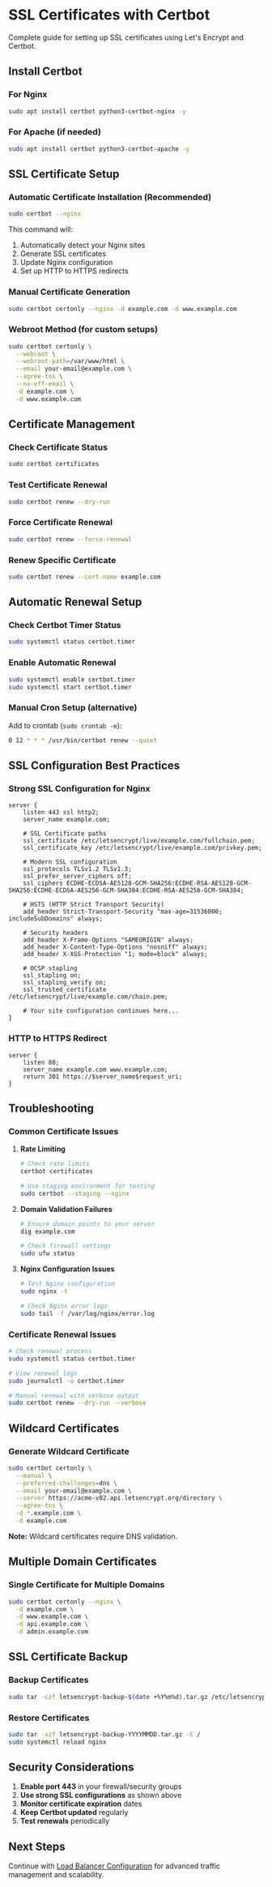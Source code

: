 # SSL Certificates with Certbot

Complete guide for setting up SSL certificates using Let's Encrypt and Certbot.

## Install Certbot

### For Nginx
```bash
sudo apt install certbot python3-certbot-nginx -y
```

### For Apache (if needed)
```bash
sudo apt install certbot python3-certbot-apache -y
```

## SSL Certificate Setup

### Automatic Certificate Installation (Recommended)
```bash
sudo certbot --nginx
```

This command will:
1. Automatically detect your Nginx sites
2. Generate SSL certificates
3. Update Nginx configuration
4. Set up HTTP to HTTPS redirects

### Manual Certificate Generation
```bash
sudo certbot certonly --nginx -d example.com -d www.example.com
```

### Webroot Method (for custom setups)
```bash
sudo certbot certonly \
  --webroot \
  --webroot-path=/var/www/html \
  --email your-email@example.com \
  --agree-tos \
  --no-eff-email \
  -d example.com \
  -d www.example.com
```

## Certificate Management

### Check Certificate Status
```bash
sudo certbot certificates
```

### Test Certificate Renewal
```bash
sudo certbot renew --dry-run
```

### Force Certificate Renewal
```bash
sudo certbot renew --force-renewal
```

### Renew Specific Certificate
```bash
sudo certbot renew --cert-name example.com
```

## Automatic Renewal Setup

### Check Certbot Timer Status
```bash
sudo systemctl status certbot.timer
```

### Enable Automatic Renewal
```bash
sudo systemctl enable certbot.timer
sudo systemctl start certbot.timer
```

### Manual Cron Setup (alternative)
Add to crontab (`sudo crontab -e`):
```bash
0 12 * * * /usr/bin/certbot renew --quiet
```

## SSL Configuration Best Practices

### Strong SSL Configuration for Nginx
```nginx
server {
    listen 443 ssl http2;
    server_name example.com;

    # SSL Certificate paths
    ssl_certificate /etc/letsencrypt/live/example.com/fullchain.pem;
    ssl_certificate_key /etc/letsencrypt/live/example.com/privkey.pem;

    # Modern SSL configuration
    ssl_protocols TLSv1.2 TLSv1.3;
    ssl_prefer_server_ciphers off;
    ssl_ciphers ECDHE-ECDSA-AES128-GCM-SHA256:ECDHE-RSA-AES128-GCM-SHA256:ECDHE-ECDSA-AES256-GCM-SHA384:ECDHE-RSA-AES256-GCM-SHA384;

    # HSTS (HTTP Strict Transport Security)
    add_header Strict-Transport-Security "max-age=31536000; includeSubDomains" always;

    # Security headers
    add_header X-Frame-Options "SAMEORIGIN" always;
    add_header X-Content-Type-Options "nosniff" always;
    add_header X-XSS-Protection "1; mode=block" always;

    # OCSP stapling
    ssl_stapling on;
    ssl_stapling_verify on;
    ssl_trusted_certificate /etc/letsencrypt/live/example.com/chain.pem;

    # Your site configuration continues here...
}
```

### HTTP to HTTPS Redirect
```nginx
server {
    listen 80;
    server_name example.com www.example.com;
    return 301 https://$server_name$request_uri;
}
```

## Troubleshooting

### Common Certificate Issues

1. **Rate Limiting**
   ```bash
   # Check rate limits
   certbot certificates
   
   # Use staging environment for testing
   sudo certbot --staging --nginx
   ```

2. **Domain Validation Failures**
   ```bash
   # Ensure domain points to your server
   dig example.com
   
   # Check firewall settings
   sudo ufw status
   ```

3. **Nginx Configuration Issues**
   ```bash
   # Test Nginx configuration
   sudo nginx -t
   
   # Check Nginx error logs
   sudo tail -f /var/log/nginx/error.log
   ```

### Certificate Renewal Issues
```bash
# Check renewal process
sudo systemctl status certbot.timer

# View renewal logs
sudo journalctl -u certbot.timer

# Manual renewal with verbose output
sudo certbot renew --dry-run --verbose
```

## Wildcard Certificates

### Generate Wildcard Certificate
```bash
sudo certbot certonly \
  --manual \
  --preferred-challenges=dns \
  --email your-email@example.com \
  --server https://acme-v02.api.letsencrypt.org/directory \
  --agree-tos \
  -d *.example.com \
  -d example.com
```

**Note:** Wildcard certificates require DNS validation.

## Multiple Domain Certificates

### Single Certificate for Multiple Domains
```bash
sudo certbot certonly --nginx \
  -d example.com \
  -d www.example.com \
  -d api.example.com \
  -d admin.example.com
```

## SSL Certificate Backup

### Backup Certificates
```bash
sudo tar -czf letsencrypt-backup-$(date +%Y%m%d).tar.gz /etc/letsencrypt/
```

### Restore Certificates
```bash
sudo tar -xzf letsencrypt-backup-YYYYMMDD.tar.gz -C /
sudo systemctl reload nginx
```

## Security Considerations

1. **Enable port 443** in your firewall/security groups
2. **Use strong SSL configurations** as shown above
3. **Monitor certificate expiration** dates
4. **Keep Certbot updated** regularly
5. **Test renewals** periodically

## Next Steps

Continue with [Load Balancer Configuration](./10-load-balancer.md) for advanced traffic management and scalability.
